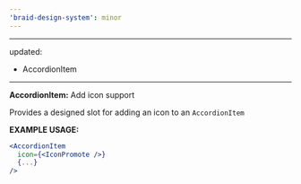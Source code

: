 ```yaml
---
'braid-design-system': minor
---
```


---
updated:
  - AccordionItem
---

**AccordionItem:** Add icon support

Provides a designed slot for adding an icon to an `AccordionItem`

**EXAMPLE USAGE:**
```jsx
<AccordionItem
  icon={<IconPromote />}
  {...}
/>
```
